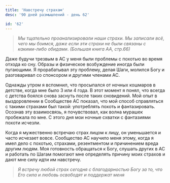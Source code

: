 ```yaml
---
title: 'Навстречу страхам'
desc: '90 дней размышлений - день 62'

id: '62'
---
```


> _Мы тщательно проанализировали наши страхи. Мы записали всё, чего мы боимся,
> даже если эти страхи не были связаны с какими-либо обидами_. _(Большая книга
> АА, стр.66)_

Даже будучи трезвым в АС у меня были проблемы с похотью во время отхода ко
сну. Образы и физическое возбуждение иногда были пугающими. Я прорабатывал эту
проблему, делая Шаги, молился Богу и разговаривал со спонсором и другими
членами АС.

Однажды утром я вспомнил, что просыпался от ночных кошмаров в детстве, когда
мне было 3 или 4 года. В этот момент я понял, что всегда с детства боялся
снова заснуть после таких сновидений. Мой опыт в выздоровлении в Сообществе АС
показал, что мой способ справляться с такими страхами был такой: употреблять
похоть и фантазировать. Осознав эту взаимосвязь, я почувствовал, как волна
мурашек пробежала по мне. С этого дня мои ночные схватки с фантазиями похоти
исчезли.

Когда я мужественно встречаю страх лицом к лицу, он уменьшается и часто
исчезает вовсе. Сообщество АС научило меня этому, когда я имел дело с похотью,
страхами, резентментом и причинением вреда другим людям. Моя готовность
обращаться к Богу, слушать других в АС и работать по Шагам помогают мне
определять причину моих страхов и дают мне силу идти им навстречу.

> _Я встречу любой страх сегодня с благодарностью Богу за то, что Его сила и
> любовь освободят и поддержат меня_

